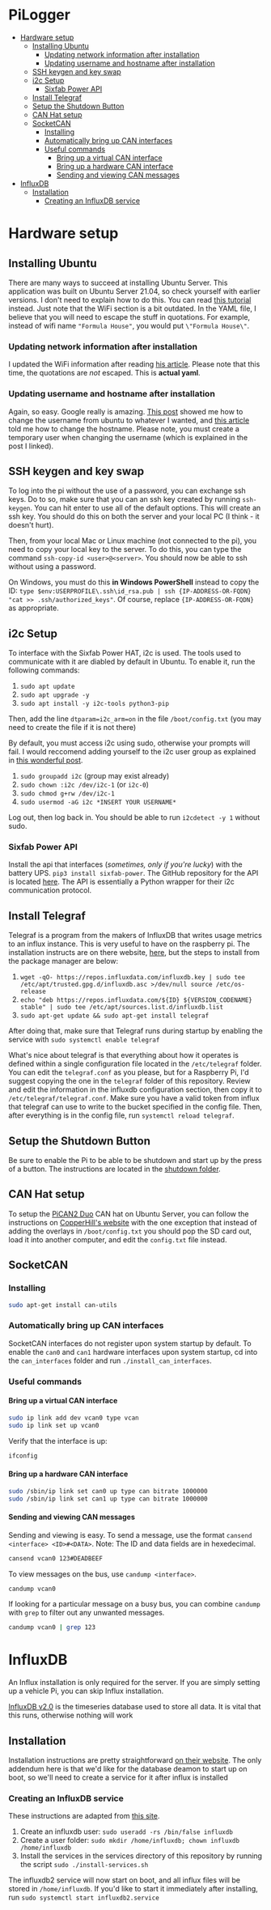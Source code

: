 # PiLogger <!-- omit in toc -->

- [Hardware setup](#hardware-setup)
  - [Installing Ubuntu](#installing-ubuntu)
    - [Updating network information after installation](#updating-network-information-after-installation)
    - [Updating username and hostname after installation](#updating-username-and-hostname-after-installation)
  - [SSH keygen and key swap](#ssh-keygen-and-key-swap)
  - [i2c Setup](#i2c-setup)
    - [Sixfab Power API](#sixfab-power-api)
  - [Install Telegraf](#install-telegraf)
  - [Setup the Shutdown Button](#setup-the-shutdown-button)
  - [CAN Hat setup](#can-hat-setup)
  - [SocketCAN](#socketcan)
    - [Installing](#installing)
    - [Automatically bring up CAN interfaces](#automatically-bring-up-can-interfaces)
    - [Useful commands](#useful-commands)
      - [Bring up a virtual CAN interface](#bring-up-a-virtual-can-interface)
      - [Bring up a hardware CAN interface](#bring-up-a-hardware-can-interface)
      - [Sending and viewing CAN messages](#sending-and-viewing-can-messages)
- [InfluxDB](#influxdb)
  - [Installation](#installation)
    - [Creating an InfluxDB service](#creating-an-influxdb-service)


# Hardware setup

## Installing Ubuntu

There are many ways to succeed at installing Ubuntu Server. This application was built on Ubuntu Server 21.04, so check yourself with earlier versions. I don't need to explain how to do this. You can read [this tutorial](https://ubuntu.com/tutorials/how-to-install-ubuntu-on-your-raspberry-pi#1-overview) instead. Just note that the WiFi section is a bit outdated. In the YAML file, I believe that you will need to escape the stuff in quotations. For example, instead of wifi name `"Formula House"`, you would put `\"Formula House\"`.

### Updating network information after installation

I updated the WiFi information after reading [his article](https://linuxconfig.org/ubuntu-20-04-connect-to-wifi-from-command-line). Please note that this time, the quotations are *not* escaped. This is **actual yaml**.

### Updating username and hostname after installation

Again, so easy. Google really is amazing. [This post](https://askubuntu.com/questions/34074/how-do-i-change-my-username) showed me how to change the username from ubuntu to whatever I wanted, and [this article](https://www.cyberciti.biz/faq/ubuntu-change-hostname-command/) told me how to change the hostname. Please note, you must create a temporary user when changing the username (which is explained in the post I linked).

## SSH keygen and key swap

To log into the pi without the use of a password, you can exchange ssh keys. Do to so, make sure that you can an ssh key created by running `ssh-keygen`. You can hit enter to use all of the default options. This will create an ssh key. You should do this on both the server and your local PC (I think - it doesn't hurt).

Then, from your local Mac or Linux machine (not connected to the pi), you need to copy your local key to the server. To do this, you can type the command `ssh-copy-id <user>@<server>`. You should now be able to ssh without using a password.

On Windows, you must do this **in Windows PowerShell** instead to copy the ID: `type $env:USERPROFILE\.ssh\id_rsa.pub | ssh {IP-ADDRESS-OR-FQDN} "cat >> .ssh/authorized_keys"`. Of course, replace `{IP-ADDRESS-OR-FQDN}` as appropriate.

## i2c Setup

To interface with the Sixfab Power HAT, i2c is used. The tools used to communicate with it are diabled by default in Ubuntu. To enable it, run the following commands:
1. `sudo apt update`
2. `sudo apt upgrade -y`
3. `sudo apt install -y i2c-tools python3-pip`

Then, add the line `dtparam=i2c_arm=on` in the file `/boot/config.txt` (you may need to create the file if it is not there)

By default, you must access i2c using sudo, otherwise your prompts will fail. I would reccomend adding yourself to the i2c user group as explained in [this wonderful post](https://askubuntu.com/a/1273900).

1. `sudo groupadd i2c` (group may exist already)
2. `sudo chown :i2c /dev/i2c-1` (or `i2c-0`)
3. `sudo chmod g+rw /dev/i2c-1`
4. `sudo usermod -aG i2c *INSERT YOUR USERNAME*`

Log out, then log back in. You should be able to run `i2cdetect -y 1` without sudo.

### Sixfab Power API

Install the api that interfaces (*sometimes, only if you're lucky*) with the battery UPS. `pip3 install sixfab-power`. The GitHub repository for the API is located [here](https://github.com/sixfab/sixfab-power-python-api). The API is essentially a Python wrapper for their i2c communication protocol.

## Install Telegraf

Telegraf is a program from the makers of InfluxDB that writes usage metrics to an influx instance. This is very useful to have on the raspberry pi. The installation instructs are on there website, [here](https://docs.influxdata.com/telegraf/v1.20/introduction/installation/), but the steps to install from the package manager are below:

1. `wget -qO- https://repos.influxdata.com/influxdb.key | sudo tee /etc/apt/trusted.gpg.d/influxdb.asc >/dev/null
source /etc/os-release`
1. `echo "deb https://repos.influxdata.com/${ID} ${VERSION_CODENAME} stable" | sudo tee /etc/apt/sources.list.d/influxdb.list`
1. `sudo apt-get update && sudo apt-get install telegraf`

After doing that, make sure that Telegraf runs during startup by enabling the service with `sudo systemctl enable telegraf`

What's nice about telegraf is that everything about how it operates is defined within a single configuration file located in the `/etc/telegraf` folder. You can edit the `telegraf.conf` as you please, but for a Raspberry Pi, I'd suggest copying the one in the `telegraf` folder of this repository. Review and edit the information in the influxdb configuration section, then copy it to `/etc/telegraf/telegraf.conf`. Make sure you have a valid token from influx that telegraf can use to write to the bucket specified in the config file. Then, after everything is in the config file, run `systemctl reload telegraf`.

## Setup the Shutdown Button

Be sure to enable the Pi to be able to be shutdown and start up by the press of a button. The instructions are located in the [shutdown folder](shutdown/).

## CAN Hat setup

To setup the [PiCAN2 Duo](https://copperhilltech.com/pican2-duo-can-bus-board-for-raspberry-pi/) CAN hat on Ubuntu Server, you can follow the instructions on [CopperHill's website](https://copperhilltech.com/blog/pican2-pican3-and-picanm-driver-installation-for-raspberry-pi/) with the one exception that instead of adding the overlays in `/boot/config.txt` you should pop the SD card out, load it into another computer, and edit the `config.txt` file instead.

## SocketCAN

### Installing

```bash
sudo apt-get install can-utils
```

### Automatically bring up CAN interfaces

SocketCAN interfaces do not register upon system startup by default. To enable the `can0` and `can1` hardware interfaces upon system startup, cd into the `can_interfaces` folder and run `./install_can_interfaces`.

### Useful commands


#### Bring up a virtual CAN interface

```bash
sudo ip link add dev vcan0 type vcan
sudo ip link set up vcan0
```
Verify that the interface is up:

```bash
ifconfig
```

#### Bring up a hardware CAN interface

```bash
sudo /sbin/ip link set can0 up type can bitrate 1000000
sudo /sbin/ip link set can1 up type can bitrate 1000000
```


#### Sending and viewing CAN messages

Sending and viewing is easy. To send a message, use the format `cansend <interface> <ID>#<DATA>`. Note: The ID and data fields are in hexedecimal.

```bash
cansend vcan0 123#DEADBEEF
```

To view messages on the bus, use `candump <interface>`.

```bash
candump vcan0
```

If looking for a particular message on a busy bus, you can combine `candump` with `grep` to filter out any unwanted messages.

```bash
candump vcan0 | grep 123
```

# InfluxDB

An Influx installation is only required for the server. If you are simply setting up a vehicle Pi, you can skip Influx installation.

[InfluxDB v2.0](https://influxdata.com) is the timeseries database used to store all data. It is vital that this runs, otherwise nothing will work

## Installation

Installation instructions are pretty straightforward [on their website](https://docs.influxdata.com/influxdb/v2.0/get-started/). The only addendum here is that we'd like for the database deamon to start up on boot, so we'll need to create a service for it after influx is installed

### Creating an InfluxDB service

These instructions are adapted from [this site](http://blog.lemminger.eu/run-influxdb-2-0-as-a-service/).

1. Create an influxdb user: `sudo useradd -rs /bin/false influxdb`
1. Create a user folder: `sudo mkdir /home/influxdb; chown influxdb /home/influxdb`
1. Install the services in the services directory of this repository by running the script `sudo ./install-services.sh`

The influxdb2 service will now start on boot, and all influx files will be stored in `/home/influxdb`. If you'd like to start it immediately after installing, run `sudo systemctl start influxdb2.service`


